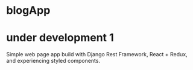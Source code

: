 # blogApp
# under development 1

Simple web page app build with Django Rest Framework, React + Redux, and experiencing styled components.
